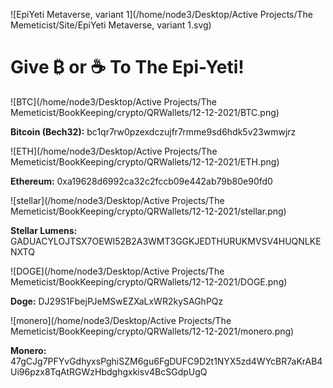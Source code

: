 ![EpiYeti Metaverse, variant 1](/home/node3/Desktop/Active Projects/The Memeticist/Site/EpiYeti Metaverse, variant 1.svg)



# Give ₿ or ☕ To The Epi-Yeti!

![BTC](/home/node3/Desktop/Active Projects/The Memeticist/BookKeeping/crypto/QRWallets/12-12-2021/BTC.png)

**Bitcoin (Bech32):** bc1qr7rw0pzexdczujfr7rmme9sd6hdk5v23wmwjrz

![ETH](/home/node3/Desktop/Active Projects/The Memeticist/BookKeeping/crypto/QRWallets/12-12-2021/ETH.png)

**Ethereum:** 0xa19628d6992ca32c2fccb09e442ab79b80e90fd0

![stellar](/home/node3/Desktop/Active Projects/The Memeticist/BookKeeping/crypto/QRWallets/12-12-2021/stellar.png)

**Stellar Lumens:** GADUACYLOJTSX7OEWI52B2A3WMT3GGKJEDTHURUKMVSV4HUQNLKENXTQ

![DOGE](/home/node3/Desktop/Active Projects/The Memeticist/BookKeeping/crypto/QRWallets/12-12-2021/DOGE.png)

**Doge:** DJ29S1FbejPJeMSwEZXaLxWR2kySAGhPQz

![monero](/home/node3/Desktop/Active Projects/The Memeticist/BookKeeping/crypto/QRWallets/12-12-2021/monero.png)

**Monero:** 47gCJg7PFYvGdhyxsPghiSZM6gu6FgDUFC9D2t1NYX5zd4WYcBR7aKrAB4Ui96pzx8TqAtRGWzHbdghgxkisv4BcSGdpUgQ

